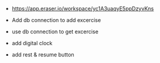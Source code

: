 - https://app.eraser.io/workspace/yc1A3uaqyE5ppDzyvKns


- Add db connection to add excercise
- use db connection to get excercise
- add digital clock
- add rest & resume button
